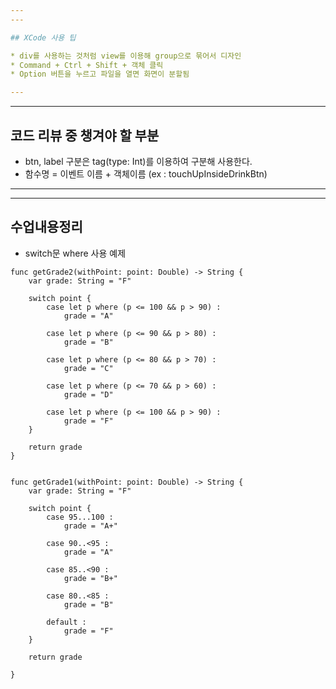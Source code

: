 ```yaml
---
---

## XCode 사용 팁

* div를 사용하는 것처럼 view를 이용해 group으로 묶어서 디자인
* Command + Ctrl + Shift + 객체 클릭
* Option 버튼을 누르고 파일을 열면 화면이 분할됨

---
```

---

## 코드 리뷰 중 챙겨야 할 부분

* btn, label 구분은 tag(type: Int)를 이용하여 구분해 사용한다.
* 함수명 = 이벤트 이름 + 객체이름 (ex : touchUpInsideDrinkBtn)

---
---

## 수업내용정리

* switch문  where 사용 예제


<pre><code>func getGrade2(withPoint: point: Double) -> String {
	var grade: String = "F"
	
	switch point {
		case let p where (p <= 100 && p > 90) :
			grade = "A"
			
		case let p where (p <= 90 && p > 80) :
			grade = "B"
			
		case let p where (p <= 80 && p > 70) :
			grade = "C"
			
		case let p where (p <= 70 && p > 60) :
			grade = "D"
			
		case let p where (p <= 100 && p > 90) :
			grade = "F"
	}
	
	return grade
}
	
	
func getGrade1(withPoint: point: Double) -> String {
	var grade: String = "F"
	
	switch point {
		case 95...100 :
			grade = "A+"
			
		case 90..<95 :
			grade = "A"
			
		case 85..<90 :
			grade = "B+"
			
		case 80..<85 :
			grade = "B"
			
		default :
			grade = "F"	
	}
	
	return grade
	
}</code>
</pre>